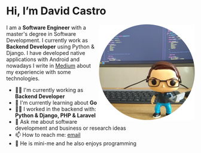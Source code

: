 # Hi, I’m David Castro

<img width=256 align="right" src="https://github.com/davidcasr/davidcasr/blob/master/img/mini-me.png?raw=true" />

I am a **Software Engineer** with a master's degree in Software Development. I currently work as **Backend Developer** using Python & Django. I have developed native applications with Android and nowadays I write in [Medium](https://davidcasr.medium.com/) about my experiencie with some technologies.

- 👨‍🚀 I'm currently working as **Backend Developer** 
- 🌱 I'm currently learning about **Go**
- 👨‍💻 I worked in the backend with: **Python & Django, PHP & Laravel**
- 💬 Ask me about software development and business or research ideas 
- 📫 How to reach me: [email](mailto:me@davidcasr.co)
- 🚀 He is mini-me and he also enjoys programming
